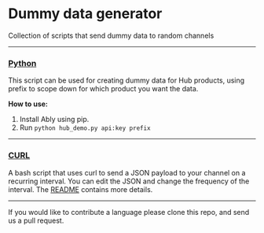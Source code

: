 # Dummy data generator

Collection of scripts that send dummy data to random channels 

- - -

### [Python](./python/)

This script can be used for creating dummy data for Hub products, using prefix to scope down for which product you want the data. 

**How to use:**

1. Install Ably using pip. 
2. Run `python hub_demo.py api:key prefix`

- - -


### [CURL](./curl/README.md)

A bash script that uses curl to send a JSON payload to your channel on a recurring interval. You can edit the JSON and change the frequency of the interval. The [README](./curl/README.md) contains more details.

- - -

If you would like to contribute a language please clone this repo, and send us a pull request.